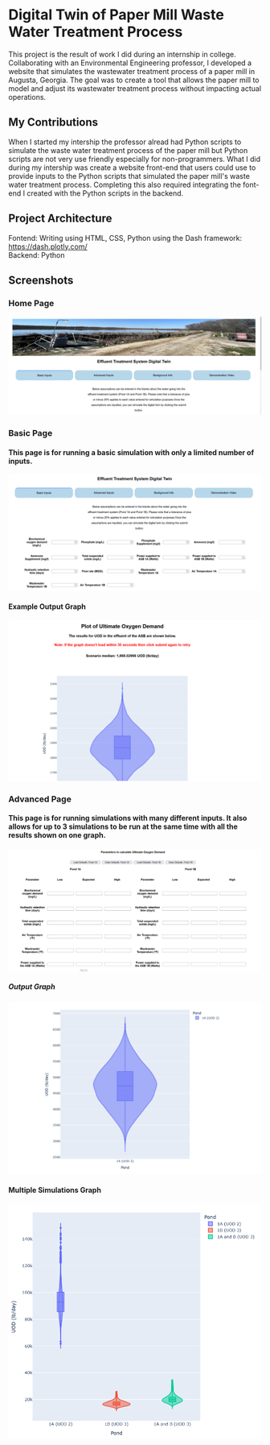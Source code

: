 # Digital Twin of Paper Mill Waste Water Treatment Process
This project is the result of work I did during an internship in college. Collaborating with an Environmental Engineering professor, I developed a website that simulates the wastewater treatment process of a paper mill in Augusta, Georgia. The goal was to create a tool that allows the paper mill to model and adjust its wastewater treatment process without impacting actual operations.

## My Contributions
When I started my intership the professor alread had Python scripts to simulate the waste water treatment process of the paper mill but Python scripts are not very use friendly especially for non-programmers. What I did during my intership was create a website front-end that users could use to provide inputs to the Python scripts that simulated the paper mill's waste water treatment process. Completing this also required integrating the font-end I created with the Python scripts in the backend. 

## Project Architecture

Fontend: Writing using HTML, CSS, Python using the Dash framework: https://dash.plotly.com/ \
Backend: Python

## Screenshots

### Home Page
![](./screenshots/home.PNG)

### Basic Page
#### This page is for running a basic simulation with only a limited number of inputs. 

![](./screenshots/basic.PNG)

#### Example Output Graph
![](./screenshots/basic-graph.PNG)

### Advanced Page
#### This page is for running simulations with many different inputs. It also allows for up to 3 simulations to be run at the same time with all the results shown on one graph.

![](./screenshots/advanced.PNG)

##### Output Graph
![](./screenshots/advanced-graph.PNG)

#### Multiple Simulations Graph
![](./screenshots/multiple-graph.PNG)





